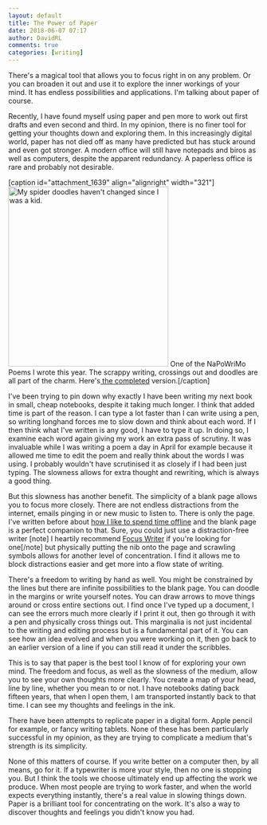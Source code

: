 ```yaml
---  
layout: default  
title: The Power of Paper  
date: 2018-06-07 07:17  
author: DavidRL  
comments: true  
categories: [writing]  
---  
```

There's a magical tool that allows you to focus right in on any problem. Or you can broaden it out and use it to explore the inner workings of your mind. It has endless possibilities and applications. I'm talking about paper of course.  

Recently, I have found myself using paper and pen more to work out first drafts and even second and third. In my opinion, there is no finer tool for getting your thoughts down and exploring them. In this increasingly digital world, paper has not died off as many have predicted but has stuck around and even got stronger. A modern office will still have notepads and biros as well as computers, despite the apparent redundancy. A paperless office is rare and probably not desirable.<!--more-->  

[caption id="attachment_1639" align="alignright" width="321"]<img class="wp-image-1639" src="http://davidralphlewis.co.uk/wp-content/uploads/2018/06/Document-2_2-min-700x788.jpg" alt="My spider doodles haven't changed since I was a kid. " width="321" height="361" /> One of the NaPoWriMo Poems I wrote this year. The scrappy writing, crossings out and doodles are all part of the charm. Here's<a href="http://davidralphlewis.co.uk/napowrimo-day-16/"> the completed</a> version.[/caption]  

I've been trying to pin down why exactly I have been writing my next book in small, cheap notebooks, despite it taking much longer. I think that added time is part of the reason. I can type a lot faster than I can write using a pen, so writing longhand forces me to slow down and think about each word. If I then think what I've written is any good, I have to type it up. In doing so, I examine each word again giving my work an extra pass of scrutiny. It was invaluable while I was writing a poem a day in April for example because it allowed me time to edit the poem and really think about the words I was using. I probably wouldn't have scrutinised it as closely if I had been just typing. The slowness allows for extra thought and rewriting, which is always a good thing.  

But this slowness has another benefit. The simplicity of a blank page allows you to focus more closely. There are not endless distractions from the internet, emails pinging in or new music to listen to. There is only the page. I've written before about <a href="http://davidralphlewis.co.uk/step-away-from-the-internet/">how I like to spend time offline</a> and the blank page is a perfect companion to that. Sure, you could just use a distraction-free writer [note] I heartily recommend <a href="https://focuswriter.en.softonic.com/">Focus Writer</a> if you're looking for one[/note] but physically putting the nib onto the page and scrawling symbols allows for another level of concentration. I find it allows me to block distractions easier and get more into a flow state of writing.  

There's a freedom to writing by hand as well. You might be constrained by the lines but there are infinite possibilities to the blank page. You can doodle in the margins or write yourself notes. You can draw arrows to move things around or cross entire sections out. I find once I've typed up a document, I can see the errors much more clearly if I print it out, then go through it with a pen and physically cross things out. This marginalia is not just incidental to the writing and editing process but is a fundamental part of it. You can see how an idea evolved and when you were working on it, then go back to an earlier version of a line if you can still read it under the scribbles.  

This is to say that paper is the best tool I know of for exploring your own mind. The freedom and focus, as well as the slowness of the medium, allow you to see your own thoughts more clearly. You create a map of your head, line by line, whether you mean to or not. I have notebooks dating back fifteen years, that when I open them, I am transported instantly back to that time. I can see my thoughts and feelings in the ink.  

There have been attempts to replicate paper in a digital form. Apple pencil for example, or fancy writing tablets. None of these has been particularly successful in my opinion, as they are trying to complicate a medium that's strength is its simplicity.  

None of this matters of course. If you write better on a computer then, by all means, go for it. If a typewriter is more your style, then no one is stopping you. But I think the tools we choose ultimately end up affecting the work we produce. When most people are trying to work faster, and when the world expects everything instantly, there's a real value in slowing things down. Paper is a brilliant tool for concentrating on the work. It's also a way to discover thoughts and feelings you didn't know you had.  
